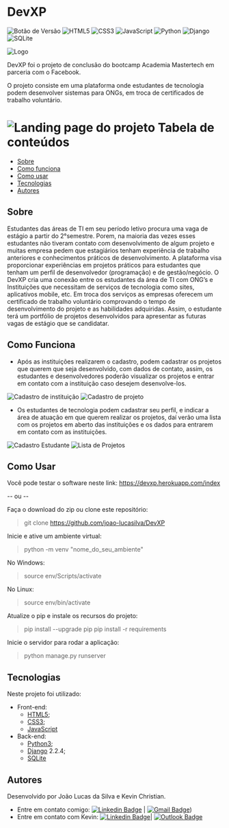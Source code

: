 # DevXP

![Botão de Versão](https://img.shields.io/badge/Version-5.1-blue) ![HTML5](https://img.shields.io/badge/HTML-5-orange) ![CSS3](https://img.shields.io/badge/CSS-3-blue) ![JavaScript](https://img.shields.io/badge/Java-Script-yellow) ![Python](https://img.shields.io/badge/Python-3-blue) ![Django](https://img.shields.io/badge/Django-2.2.4-green) ![SQLite](https://img.shields.io/badge/SQ-Lite-blue)

![Logo](https://github.com/joao-lucasilva/DevXP/blob/master/website/static/css/img/icone_pg.png?raw=true)


DevXP foi o projeto de conclusão do bootcamp Academia Mastertech em parceria com o Facebook.

O projeto consiste em uma plataforma onde estudantes de tecnologia podem desenvolver sistemas para ONGs, em troca de certificados de trabalho voluntário.
 
![Landing page do projeto](https://github.com/joao-lucasilva/DevXP/blob/master/website/static/css/img/index.JPG?raw=true)
Tabela de conteúdos
=================
   * [Sobre](#sobre)
   * [Como funciona](#como-funciona)
   * [Como usar](#como-usar)
   * [Tecnologias](#tecnologias)
   * [Autores](#autores)
 
## Sobre
Estudantes das áreas de TI em seu período letivo procura uma vaga de estágio a partir do 2°semestre. Porem, na maioria das vezes esses estudantes não tiveram contato com desenvolvimento de algum projeto e muitas empresa pedem que estagiários tenham experiência de trabalho anteriores e conhecimentos práticos de desenvolvimento.
A plataforma visa proporcionar experiências em projetos práticos para estudantes  que tenham um perfil de  desenvolvedor (programação) e de gestão/negócio. 
O DevXP cria uma conexão entre os estudantes da área de TI com ONG’s e Instituições que necessitam de serviços de tecnologia como sites, aplicativos mobile, etc. Em troca dos serviços as empresas oferecem um certificado de trabalho voluntário comprovando o tempo de desenvolvimento do projeto e as habilidades adquiridas. Assim, o estudante terá um portfólio de projetos desenvolvidos para apresentar as futuras  vagas de estágio que se candidatar. 
## Como Funciona
* Após as instituições realizarem o cadastro, podem cadastrar os projetos que querem que seja  desenvolvido, com dados de contato, assim, os estudantes e desenvolvedores poderão visualizar os projetos e entrar em contato com a instituição caso desejem desenvolve-los.

![Cadastro de instituição](https://github.com/joao-lucasilva/DevXP/blob/master/website/static/css/img/cadinst.JPG?raw=true)
![Cadastro de projeto](https://github.com/joao-lucasilva/DevXP/blob/master/website/static/css/img/cadprojeto.JPG?raw=true)

* Os estudantes de tecnologia podem cadastrar seu perfil, e indicar a área de atuação em que querem realizar os projetos, daí verão uma lista com os projetos em aberto das instituições e os dados para entrarem em contato com as instituições.

![Cadastro Estudante](https://github.com/joao-lucasilva/DevXP/blob/master/website/static/css/img/caddev.JPG?raw=true)
![Lista de Projetos](https://github.com/joao-lucasilva/DevXP/blob/master/website/static/css/img/listaprojetos.JPG?raw=true)
## Como Usar
Você pode testar o software neste link: https://devxp.herokuapp.com/index

-- ou --

Faça o download do zip ou clone este repositório:
> git clone https://github.com/joao-lucasilva/DevXP

Inicie e ative um ambiente virtual:
> python -m venv "nome_do_seu_ambiente"

No Windows:
> source env/Scripts/activate

No Linux:
> source env/bin/activate

Atualize o pip e instale os recursos do projeto:
> pip install --upgrade pip
> pip install -r requirements

Inicie o servidor para rodar a aplicação:
> python manage.py runserver

## Tecnologias
Neste projeto foi utilizado:
* Front-end:
	*  [HTML5](https://developer.mozilla.org/pt-BR/docs/Web/HTML/HTML5);
	* [CSS3](https://developer.mozilla.org/pt-BR/docs/Web/CSS);
	* [JavaScript](https://developer.mozilla.org/pt-BR/docs/Web/JavaScript)
* Back-end:
	* [Python3](https://www.python.org/);
	* [Django](https://developer.mozilla.org/pt-BR/docs/Learn/Server-side/Django) 2.2.4;
	* [SQLite](https://www.sqlite.org/index.html)
## Autores
Desenvolvido por João Lucas da Silva e Kevin Christian.
* Entre em contato comigo:
[![Linkedin Badge](https://img.shields.io/badge/-JoaoLucas-blue?style=flat-square&logo=Linkedin&logoColor=white&link=https://www.linkedin.com/in/joaolucassilva-812819165/)](https://www.linkedin.com/in/joaolucassilva-812819165/) | [![Gmail Badge](https://img.shields.io/badge/-joao.lsilva1198@gmail.com-c14438?style=flat-square&logo=Gmail&logoColor=white&link=mailto:joao.lsilva1198@gmail.com)](mailto:joao.lsilva1198@gmail.com))
* Entre em contato com Kevin:
 [![Linkedin Badge](https://img.shields.io/badge/-kevinnchristian-blue?style=flat-square&logo=Linkedin&logoColor=white&link=https://www.linkedin.com/in/kevinnchristian/)](https://www.linkedin.com/in/kevinnchristian/)| [![Outlook Badge](https://img.shields.io/badge/-kevin.cmribeiro@outlook.com-blue?style=flat-square&link=mailto:kevin.cmribeiro@outlook.com)](mailto:kevin.cmribeiro@outlook.com)
